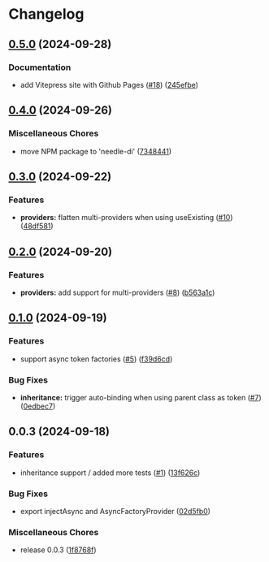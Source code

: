 # Changelog

## [0.5.0](https://github.com/dirkluijk/needle-di/compare/v0.4.0...v0.5.0) (2024-09-28)


### Documentation

* add Vitepress site with Github Pages ([#18](https://github.com/dirkluijk/needle-di/issues/18)) ([245efbe](https://github.com/dirkluijk/needle-di/commit/245efbe4def6a1c0647cfc6c06c299968ad0eec9))

## [0.4.0](https://github.com/dirkluijk/needle-di/compare/v0.3.0...v0.4.0) (2024-09-26)


### Miscellaneous Chores

* move NPM package to 'needle-di' ([7348441](https://github.com/dirkluijk/needle-di/commit/7348441931179971dd41ac6583876faee3cfd241))

## [0.3.0](https://github.com/dirkluijk/needle-di/compare/v0.2.0...v0.3.0) (2024-09-22)


### Features

* **providers:** flatten multi-providers when using useExisting ([#10](https://github.com/dirkluijk/needle-di/issues/10)) ([48df581](https://github.com/dirkluijk/needle-di/commit/48df581ec4901ecdd642cc7c64e527de71d1ec48))

## [0.2.0](https://github.com/dirkluijk/needle-di/compare/v0.1.0...v0.2.0) (2024-09-20)


### Features

* **providers:** add support for multi-providers ([#8](https://github.com/dirkluijk/needle-di/issues/8)) ([b563a1c](https://github.com/dirkluijk/needle-di/commit/b563a1c1fbc9d9e3adb487459d611655ad0c6a15))

## [0.1.0](https://github.com/dirkluijk/needle-di/compare/v0.0.3...v0.1.0) (2024-09-19)


### Features

* support async token factories ([#5](https://github.com/dirkluijk/needle-di/issues/5)) ([f39d6cd](https://github.com/dirkluijk/needle-di/commit/f39d6cd28d6fdb96664f82f084d9ed55405ece4b))


### Bug Fixes

* **inheritance:** trigger auto-binding when using parent class as token ([#7](https://github.com/dirkluijk/needle-di/issues/7)) ([0edbec7](https://github.com/dirkluijk/needle-di/commit/0edbec733800c1919d0577e2bfcfa66d9bc14fb9))

## 0.0.3 (2024-09-18)


### Features

* inheritance support / added more tests ([#1](https://github.com/dirkluijk/needle-di/issues/1)) ([13f626c](https://github.com/dirkluijk/needle-di/commit/13f626ce3985f447e11f371ff476f5da2907f067))


### Bug Fixes

* export injectAsync and AsyncFactoryProvider ([02d5fb0](https://github.com/dirkluijk/needle-di/commit/02d5fb07f6dd2b8bfa157cc438f8f3d9625c1630))


### Miscellaneous Chores

* release 0.0.3 ([1f8768f](https://github.com/dirkluijk/needle-di/commit/1f8768faceceab651175433d20c853a03c404a3d))

